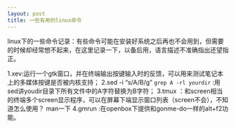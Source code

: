 ```yaml
---
layout: post
title: 一些有用的linux命令
---
```


linux下的一些命令记录：有些命令可能在安装好系统之后再也不会用到，但需要的时候却经常想不起来，在这里记录一下，以备后用，语言描述不准确指出还望指正。

1.xev:运行一个gtk窗口，并在终端输出按键输入时的反馈，可以用来测试笔记本上的多媒体按键是否被内核支持；
2.sed -i “s/A/B/g” `grep A -rl yourdir` :用sed讲youdir目录下所有文件中的A字符替换为B字符；
3.tmux ：和screen相当的终端多个screen显示程序，可以在屏幕下端显示窗口列表（screen不会），不知道怎么使用？ man一下
4.gmrun :在openbox下提供和gonme-do一样的alt+f2功能。
